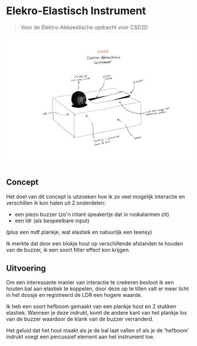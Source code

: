 # Elekro-Elastisch Instrument 
> Voor de Elektro-Akkoestische opdracht voor CSD2D

![Schets](docs/schets.png)

## Concept
Het doel van dit concept is uitzoeken hoe ik zo veel mogelijk interactie en verschillen ik kon halen uit 2 onderdelen: 
* een piezo buzzer (zo'n iritant speakertje dat in rookalarmen zit)
* een ldr (als bespeelbare input)

(plus een mdf plankje, wat elastiek en natuurlijk een teensy)

Ik merkte dat door een blokje hout op verschillende afstanden te houden van de buzzer, ik een soort filter effect kon krijgen. 

## Uitvoering

Om een interessante manier van interactie te creëeren besloot ik een houten bal aan elastiek te koppelen, door deze op te tillen valt er meer licht in het doosje en registreerd de LDR een hogere waarde.

Ik heb een soort hefboom gemaakt van een plankje hout en 2 stukken elastiek. Wanneer je deze indrukt, komt de andere kant van het plankje los van de buzzer waardoor de klank van de buzzer verranderd.

Het geluid dat het hout maakt als je de bal laat vallen of als je de 'hefboom' indrukt voegt een percussief element aan het instrument toe.